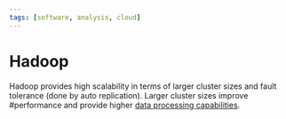 ```yaml
---
tags: [software, analysis, cloud]
---
```


# Hadoop

Hadoop provides high scalability in terms of larger cluster sizes and fault
tolerance (done by auto replication). Larger cluster sizes improve #performance
and provide higher [data processing capabilities](202409100018.md).
